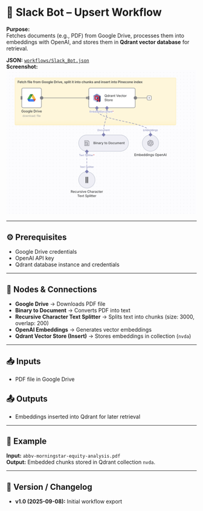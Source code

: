 # 🤖 Slack Bot – Upsert Workflow  

**Purpose:**  
Fetches documents (e.g., PDF) from Google Drive, processes them into embeddings with OpenAI, and stores them in **Qdrant vector database** for retrieval.  

**JSON:** [`workflows/Slack_Bot.json`](../workflows/slack-bot-upsert.json)  
**Screenshot:** ![Slack Bot Upsert](../images/slack-bot-upsert.png)  

---

## ⚙️ Prerequisites
- Google Drive credentials  
- OpenAI API key  
- Qdrant database instance and credentials  

---

## 🧩 Nodes & Connections
- **Google Drive** → Downloads PDF file  
- **Binary to Document** → Converts PDF into text  
- **Recursive Character Text Splitter** → Splits text into chunks (size: 3000, overlap: 200)  
- **OpenAI Embeddings** → Generates vector embeddings  
- **Qdrant Vector Store (Insert)** → Stores embeddings in collection (`nvda`)  

---

## 📥 Inputs
- PDF file in Google Drive  

## 📤 Outputs
- Embeddings inserted into Qdrant for later retrieval  

---

## 🧪 Example
**Input:** `abbv-morningstar-equity-analysis.pdf`  
**Output:** Embedded chunks stored in Qdrant collection `nvda`.  

---

## 📝 Version / Changelog
- **v1.0 (2025-09-08):** Initial workflow export  
